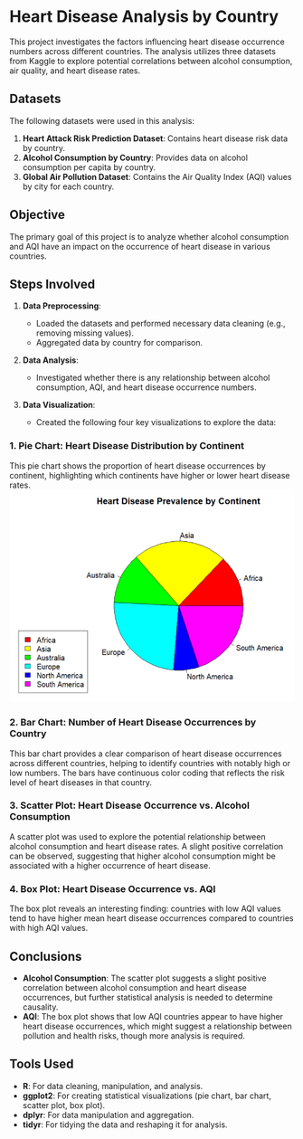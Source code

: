 # Heart Disease Analysis by Country

This project investigates the factors influencing heart disease occurrence numbers across different countries. The analysis utilizes three datasets from Kaggle to explore potential correlations between alcohol consumption, air quality, and heart disease rates.

## Datasets

The following datasets were used in this analysis:

1. **Heart Attack Risk Prediction Dataset**: Contains heart disease risk data by country.
2. **Alcohol Consumption by Country**: Provides data on alcohol consumption per capita by country.
3. **Global Air Pollution Dataset**: Contains the Air Quality Index (AQI) values by city for each country.

## Objective

The primary goal of this project is to analyze whether alcohol consumption and AQI have an impact on the occurrence of heart disease in various countries.

## Steps Involved

1. **Data Preprocessing**: 
   - Loaded the datasets and performed necessary data cleaning (e.g., removing missing values).
   - Aggregated data by country for comparison.

2. **Data Analysis**:
   - Investigated whether there is any relationship between alcohol consumption, AQI, and heart disease occurrence numbers.

3. **Data Visualization**:
   - Created the following four key visualizations to explore the data:

### 1. Pie Chart: Heart Disease Distribution by Continent
This pie chart shows the proportion of heart disease occurrences by continent, highlighting which continents have higher or lower heart disease rates.
![Heart Disease Distribution by Continent](plots/piechart-heart-disease-by-continent.png)

### 2. Bar Chart: Number of Heart Disease Occurrences by Country
This bar chart provides a clear comparison of heart disease occurrences across different countries, helping to identify countries with notably high or low numbers. The bars have continuous color coding that reflects the risk level of heart diseases in that country.

### 3. Scatter Plot: Heart Disease Occurrence vs. Alcohol Consumption
A scatter plot was used to explore the potential relationship between alcohol consumption and heart disease rates. A slight positive correlation can be observed, suggesting that higher alcohol consumption might be associated with a higher occurrence of heart disease.

### 4. Box Plot: Heart Disease Occurrence vs. AQI
The box plot reveals an interesting finding: countries with low AQI values tend to have higher mean heart disease occurrences compared to countries with high AQI values.

## Conclusions

- **Alcohol Consumption**: The scatter plot suggests a slight positive correlation between alcohol consumption and heart disease occurrences, but further statistical analysis is needed to determine causality.
- **AQI**: The box plot shows that low AQI countries appear to have higher heart disease occurrences, which might suggest a relationship between pollution and health risks, though more analysis is required.

## Tools Used

- **R**: For data cleaning, manipulation, and analysis.
- **ggplot2**: For creating statistical visualizations (pie chart, bar chart, scatter plot, box plot).
- **dplyr**: For data manipulation and aggregation.
- **tidyr**: For tidying the data and reshaping it for analysis.
